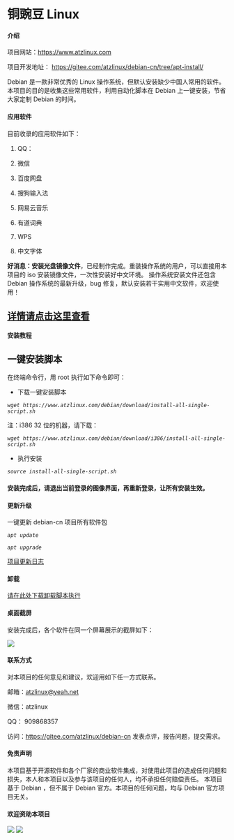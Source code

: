 # 铜豌豆 Linux

#### 介绍
项目网站：https://www.atzlinux.com

项目开发地址：
https://gitee.com/atzlinux/debian-cn/tree/apt-install/

Debian 是一款非常优秀的 Linux 操作系统，但默认安装缺少中国人常用的软件。
本项目的目的是收集这些常用软件，利用自动化脚本在 Debian 上一键安装，节省大家定制 Debian 的时间。

#### 应用软件

目前收录的应用软件如下：

1) QQ：

2) 微信

3) 百度网盘

4) 搜狗输入法

5) 网易云音乐

6) 有道词典

7) WPS

8) 中文字体

<p>
<b>好消息：安装光盘镜像文件</b>，已经制作完成。重装操作系统的用户，可以直接用本项目的 iso 安装镜像文件，一次性安装好中文环境。
操作系统安装文件还包含 Debian 操作系统的最新升级，bug 修复，默认安装若干实用中文软件，欢迎使用！
</p>
<h2>
<a href="https://www.atzlinux.com" >
详情请点击这里查看</a></h2>

#### 安装教程

## 一键安装脚本
在终端命令行，用 root 执行如下命令即可：

* 下载一键安装脚本

*`
wget https://www.atzlinux.com/debian/download/install-all-single-script.sh
`*

注：i386 32 位的机器，请下载：

*`
wget https://www.atzlinux.com/debian/download/i386/install-all-single-script.sh
`*

* 执行安装

*`
source install-all-single-script.sh
`*

#### 安装完成后，请退出当前登录的图像界面，再重新登录，让所有安装生效。

#### 更新升级

一键更新 debian-cn 项目所有软件包

*`
apt update
`*

*`
apt upgrade
`*

<a href="https://www.atzlinux.com/debian/download/changelog.txt" target="_blank">
项目更新日志</a>


#### 卸载
<a href="https://gitee.com/atzlinux/debian-cn/blob/apt-install/uninstall-all-apt.sh" target="_blank">
请在此处下载卸载脚本执行</a>


#### 桌面截屏

安装完成后，各个软件在同一个屏幕展示的截屏如下：

<img src="https://gitee.com/atzlinux/www/raw/master/debian/img/jieping.png">

#### 联系方式

对本项目的任何意见和建议，欢迎用如下任一方式联系。

邮箱：atzlinux@yeah.net

微信：atzlinux

QQ：  909868357

访问：https://gitee.com/atzlinux/debian-cn  发表点评，报告问题，提交需求。

#### 免责声明
本项目基于开源软件和各个厂家的商业软件集成，对使用此项目的造成任何问题和损失，本人和本项目以及参与该项目的任何人，均不承担任何赔偿责任。
本项目基于 Debian ，但不属于 Debian 官方。本项目的任何问题，均与 Debian 官方项目无关。

#### 欢迎资助本项目
<img src="https://gitee.com/atzlinux/www/raw/master/debian/img/wechat-pay.png">
<img src="https://gitee.com/atzlinux/www/raw/master/debian/img/ali-pay.png">
